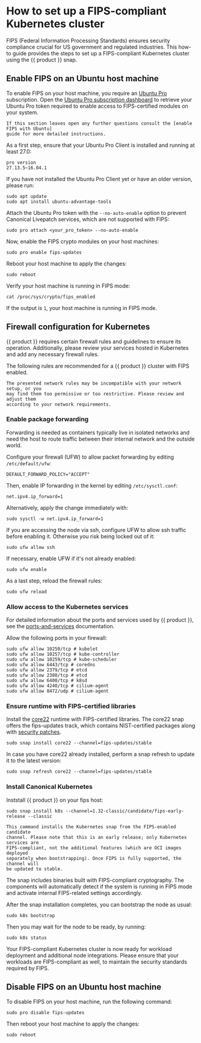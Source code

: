 # How to set up a FIPS-compliant Kubernetes cluster

FIPS (Federal Information Processing Standards) ensures security compliance
crucial for US government and regulated industries. This how-to guide provides
the steps to set up a FIPS-compliant Kubernetes cluster using the
{{ product }} snap.

## Enable FIPS on an Ubuntu host machine

To enable FIPS on your host machine, you require an [Ubuntu Pro] subscription.
Open the [Ubuntu Pro subscription dashboard] to retrieve your Ubuntu Pro token
required to enable access to FIPS-certified modules on your system.

``` {note}
If this section leaves open any further questions consult the [enable FIPS with Ubuntu]
guide for more detailed instructions.
```

As a first step, ensure that your Ubuntu Pro Client is installed and running at
least 27.0:

```
pro version
27.13.5~16.04.1
```

If you have not installed the Ubuntu Pro Client yet or have an older version,
please run:

```
sudo apt update
sudo apt install ubuntu-advantage-tools
```

Attach the Ubuntu Pro token with the `--no-auto-enable` option to prevent
Canonical Livepatch services, which are not supported with FIPS:

```
sudo pro attach <your_pro_token> --no-auto-enable
```

Now, enable the FIPS crypto modules on your host machines:

```
sudo pro enable fips-updates
```

Reboot your host machine to apply the changes:

```
sudo reboot
```

Verify your host machine is running in FIPS mode:

```
cat /proc/sys/crypto/fips_enabled
```

If the output is `1`, your host machine is running in FIPS mode.

## Firewall configuration for Kubernetes

{{ product }} requires certain firewall rules and guidelines to
ensure its operation. Additionally, please review your services hosted in
Kubernetes and add any necessary firewall rules.

The following rules are recommended for a {{ product }} cluster
with FIPS enabled.

```{warning}
The presented network rules may be incompatible with your network setup, or you
may find them too permissive or too restrictive. Please review and adjust them
according to your network requirements.
```

### Enable package forwarding

Forwarding is needed as containers typically live in isolated networks and need
the host to route traffic between their internal network and the outside world.

Configure your firewall (UFW) to allow packet forwarding by editing
`/etc/default/ufw`:

```
DEFAULT_FORWARD_POLICY="ACCEPT"
```

Then, enable IP forwarding in the kernel by editing `/etc/sysctl.conf`:

```
net.ipv4.ip_forward=1
```

Alternatively, apply the change immediately with:

```
sudo sysctl -w net.ipv4.ip_forward=1
```

If you are accessing the node via ssh, configure UFW to allow ssh traffic before
enabling it. Otherwise you risk being locked out of it:

```
sudo ufw allow ssh
```

If necessary, enable UFW if it's not already enabled:

```
sudo ufw enable
```

As a last step, reload the firewall rules:

```
sudo ufw reload
```

### Allow access to the Kubernetes services

For detailed information about the ports and services used by {{ product }},
see the [ports-and-services] documentation.

Allow the following ports in your firewall:

```
sudo ufw allow 10250/tcp # kubelet
sudo ufw allow 10257/tcp # kube-controller
sudo ufw allow 10259/tcp # kube-scheduler
sudo ufw allow 6443/tcp # coredns
sudo ufw allow 2379/tcp # etcd
sudo ufw allow 2380/tcp # etcd
sudo ufw allow 6400/tcp # k8sd
sudo ufw allow 4240/tcp # cilium-agent
sudo ufw allow 8472/udp # cilium-agent
```

### Ensure runtime with FIPS-certified libraries

Install the [core22] runtime with FIPS-certified libraries. The core22 snap
offers the fips-updates track, which contains NIST-certified packages along
with [security patches].

```
sudo snap install core22 --channel=fips-updates/stable
```

In case you have core22 already installed, perform a snap refresh to update it
to the latest version:

```
sudo snap refresh core22 --channel=fips-updates/stable
```

### Install Canonical Kubernetes

Inststall {{ product }} on your fips host:

```
sudo snap install k8s --channel=1.32-classic/candidate/fips-early-release --classic
```
<!-- TODO: Update once FIPS is in stable -->
```{warning}
This command installs the Kubernetes snap from the FIPS-enabled candidate
channel. Please note that this is an early release; only Kubernetes services are
FIPS-compliant, not the additional features (which are OCI images deployed
separately when bootstrapping). Once FIPS is fully supported, the channel will
be updated to stable.
```

The snap includes binaries built with FIPS-compliant cryptography. The
components will automatically detect if the system is running in FIPS mode and
activate internal FIPS-related settings accordingly.

After the snap installation completes, you can bootstrap the node as usual:

```
sudo k8s bootstrap
```

Then you may wait for the node to be ready, by running:

```
sudo k8s status
```

Your FIPS-compliant Kubernetes cluster is now ready for workload deployment and
additional node integrations. Please ensure that your workloads are
FIPS-compliant as well, to maintain the security standards required by FIPS.

## Disable FIPS on an Ubuntu host machine

To disable FIPS on your host machine, run the following command:

```
sudo pro disable fips-updates
```

Then reboot your host machine to apply the changes:

```
sudo reboot
```

<!-- LINKS -->
[Ubuntu Pro]: https://ubuntu.com/pro
[Ubuntu Pro subscription dashboard]: https://ubuntu.com/pro/dashboard
<!-- markdownlint-disable MD053 -->
[enable FIPS with Ubuntu]: https://ubuntu.com/tutorials/using-the-ubuntu-pro-client-to-enable-fips#1-overview
<!-- markdownlint-enable MD053 -->
[core22]: https://snapcraft.io/core22
[security patches]: <https://ubuntu.com/security/certifications/docs/16-18/fips-updates>
[ports-and-services]: ../reference/ports-and-services
